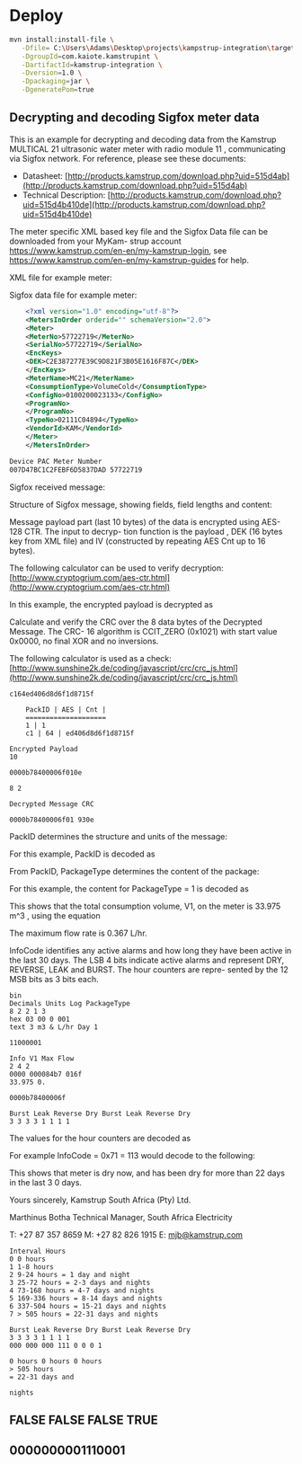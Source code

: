 # Deploy
```bash
mvn install:install-file \
   -Dfile= C:\Users\Adams\Desktop\projects\kampstrup-integration\target\kamstrup-integration-1.0.jar\
   -DgroupId=com.kaiote.kamstrupint \
   -DartifactId=kamstrup-integration \
   -Dversion=1.0 \
   -Dpackaging=jar \
   -DgeneratePom=true
```


## Decrypting and decoding Sigfox meter data
This is an example for decrypting and decoding data from the Kamstrup MULTICAL 21 ultrasonic water
meter with radio module 11 , communicating via Sigfox network.
For reference, please see these documents:

- Datasheet: [http://products.kamstrup.com/download.php?uid=515d4ab](http://products.kamstrup.com/download.php?uid=515d4ab)
- Technical Description: [http://products.kamstrup.com/download.php?uid=515d4b410de](http://products.kamstrup.com/download.php?uid=515d4b410de)

The meter specific XML based key file and the Sigfox Data file can be downloaded from your MyKam-
strup account https://www.kamstrup.com/en-en/my-kamstrup-login, see
https://www.kamstrup.com/en-en/my-kamstrup-guides for help.

XML file for example meter:

Sigfox data file for example meter:

```xml
    <?xml version="1.0" encoding="utf-8"?>
    <MetersInOrder orderid="" schemaVersion="2.0">
    <Meter>
    <MeterNo>57722719</MeterNo>
    <SerialNo>57722719</SerialNo>
    <EncKeys>
    <DEK>C2E387277E39C9D821F3B05E1616F87C</DEK>
    </EncKeys>
    <MeterName>MC21</MeterName>
    <ConsumptionType>VolumeCold</ConsumptionType>
    <ConfigNo>0100200023133</ConfigNo>
    <ProgramNo>
    </ProgramNo>
    <TypeNo>02111C04894</TypeNo>
    <VendorId>KAM</VendorId>
    </Meter>
    </MetersInOrder>
```
```bash
Device PAC Meter Number
007D47BC1C2FEBF6D5837DAD 57722719
```

Sigfox received message:

Structure of Sigfox message, showing fields, field lengths and content:

Message payload part (last 10 bytes) of the data is encrypted using AES-128 CTR. The input to decryp-
tion function is the payload , DEK (16 bytes key from XML file) and IV (constructed by repeating AES Cnt
up to 16 bytes).

The following calculator can be used to verify decryption: [http://www.cryptogrium.com/aes-ctr.html](http://www.cryptogrium.com/aes-ctr.html)

In this example, the encrypted payload is decrypted as

Calculate and verify the CRC over the 8 data bytes of the Decrypted Message. The CRC- 16 algorithm is
CCIT_ZERO (0x1021) with start value 0x0000, no final XOR and no inversions.

The following calculator is used as a check: [http://www.sunshine2k.de/coding/javascript/crc/crc_js.html](http://www.sunshine2k.de/coding/javascript/crc/crc_js.html)

```
c164ed406d8d6f1d8715f
```
```
    PackID | AES | Cnt |
    ====================
    1 | 1
    c1 | 64 | ed406d8d6f1d8715f
```
```
Encrypted Payload
10
```
```
0000b78400006f010e
```
```
8 2
```
```
Decrypted Message CRC
```
```
0000b78400006f01 930e
```

PackID determines the structure and units of the message:

For this example, PackID is decoded as

From PackID, PackageType determines the content of the package:

For this example, the content for PackageType = 1 is decoded as

This shows that the total consumption volume, V1, on the meter is 33.975 m^3 , using the equation

The maximum flow rate is 0.367 L/hr.

InfoCode identifies any active alarms and how long they have been active in the last 30 days. The LSB 4
bits indicate active alarms and represent DRY, REVERSE, LEAK and BURST. The hour counters are repre-
sented by the 12 MSB bits as 3 bits each.

```
bin
Decimals Units Log PackageType
8 2 2 1 3
hex 03 00 0 001
text 3 m3 & L/hr Day 1
```
```
11000001
```
```
Info V1 Max Flow
2 4 2
0000 000084b7 016f
33.975 0.
```
```
0000b78400006f
```
```
Burst Leak Reverse Dry Burst Leak Reverse Dry
3 3 3 3 1 1 1 1
```

The values for the hour counters are decoded as

For example InfoCode = 0x71 = 113 would decode to the following:

This shows that meter is dry now, and has been dry for more than 22 days in the last 3 0 days.

Yours sincerely,
Kamstrup South Africa (Pty) Ltd.

Marthinus Botha
Technical Manager, South Africa
Electricity

T: +27 87 357 8659
M: +27 82 826 1915
E: mjb@kamstrup.com

```
Interval Hours
0 0 hours
1 1-8 hours
2 9-24 hours = 1 day and night
3 25-72 hours = 2-3 days and nights
4 73-168 hours = 4-7 days and nights
5 169-336 hours = 8-14 days and nights
6 337-504 hours = 15-21 days and nights
7 > 505 hours = 22-31 days and nights
```
```
Burst Leak Reverse Dry Burst Leak Reverse Dry
3 3 3 3 1 1 1 1
000 000 000 111 0 0 0 1
```
```
0 hours 0 hours 0 hours
> 505 hours
= 22-31 days and
```
```
nights
```
## FALSE FALSE FALSE TRUE

## 0000000001110001


